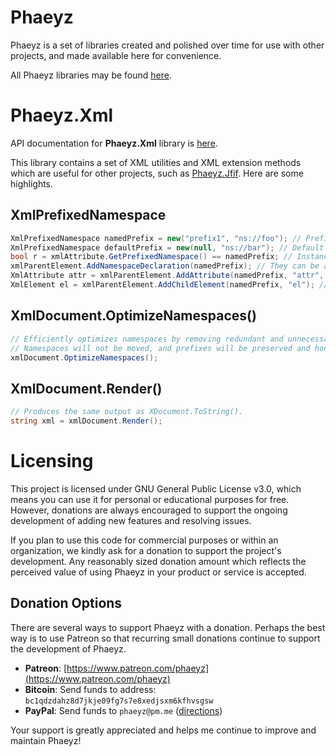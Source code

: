 # Phaeyz

Phaeyz is a set of libraries created and polished over time for use with other projects, and made available here for convenience.

All Phaeyz libraries may be found [here](https://github.com/Phaeyz).

# Phaeyz.Xml

API documentation for **Phaeyz.Xml** library is [here](https://github.com/Phaeyz/Xml/blob/main/docs/Phaeyz.Xml.md).

This library contains a set of XML utilities and XML extension methods which are useful for other projects, such as [Phaeyz.Jfif](https://github.com/Phaeyz/Jfif). Here are some highlights.

## XmlPrefixedNamespace

```C#
XmlPrefixedNamespace namedPrefix = new("prefix1", "ns://foo"); // Prefixed namespace are now instances
XmlPrefixedNamespace defaultPrefix = new(null, "ns://bar"); // Default prefix works too
bool r = xmlAttribute.GetPrefixedNamespace() == namedPrefix; // Instances may be compared
xmlParentElement.AddNamespaceDeclaration(namedPrefix); // They can be added as declarations on elements
XmlAttribute attr = xmlParentElement.AddAttribute(namedPrefix, "attr", "value"); // They can be used when creating attributes
XmlElement el = xmlParentElement.AddChildElement(namedPrefix, "el"); // They can be used when creating elements
```

## XmlDocument.OptimizeNamespaces()

```C#
// Efficiently optimizes namespaces by removing redundant and unnecessary declarations.
// Namespaces will not be moved, and prefixes will be preserved and honored.
xmlDocument.OptimizeNamespaces();
```

## XmlDocument.Render()

```C#
// Produces the same output as XDocument.ToString().
string xml = xmlDocument.Render();
```

# Licensing

This project is licensed under GNU General Public License v3.0, which means you can use it for personal or educational purposes for free. However, donations are always encouraged to support the ongoing development of adding new features and resolving issues.

If you plan to use this code for commercial purposes or within an organization, we kindly ask for a donation to support the project's development. Any reasonably sized donation amount which reflects the perceived value of using Phaeyz in your product or service is accepted.

## Donation Options

There are several ways to support Phaeyz with a donation. Perhaps the best way is to use Patreon so that recurring small donations continue to support the development of Phaeyz.

- **Patreon**: [https://www.patreon.com/phaeyz](https://www.patreon.com/phaeyz)
- **Bitcoin**: Send funds to address: ```bc1qdzdahz8d7jkje09fg7s7e8xedjsxm6kfhvsgsw```
- **PayPal**: Send funds to ```phaeyz@pm.me``` ([directions](https://www.paypal.com/us/cshelp/article/how-do-i-send-money-help293))

Your support is greatly appreciated and helps me continue to improve and maintain Phaeyz!